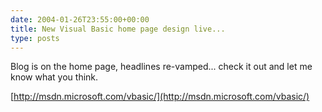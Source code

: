 ```yaml
---
date: 2004-01-26T23:55:00+00:00
title: New Visual Basic home page design live...
type: posts
---
```

Blog is on the home page, headlines re-vamped... check it out and let me know what you think.

[http://msdn.microsoft.com/vbasic/](http://msdn.microsoft.com/vbasic/)
